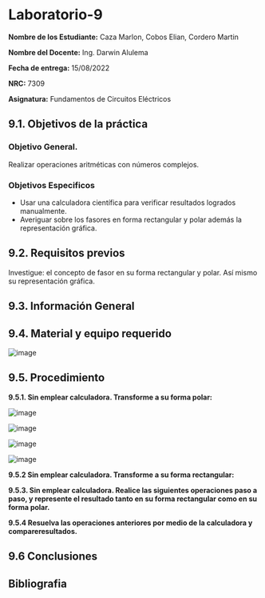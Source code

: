# Laboratorio-9
**Nombre de los Estudiante:** Caza Marlon, Cobos Elian, Cordero Martin

**Nombre del Docente:** Ing. Darwin Alulema

**Fecha de entrega:** 15/08/2022

**NRC:** 7309

**Asignatura:** Fundamentos de Circuitos Eléctricos

## **9.1. Objetivos de la práctica**

### **Objetivo General.**

Realizar operaciones aritméticas con números complejos.

### **Objetivos Especificos** 

* Usar una calculadora científica para verificar resultados logrados manualmente. 
* Averiguar sobre los fasores en forma rectangular y polar además la representación gráfica. 

## **9.2. Requisitos previos**

Investigue: el concepto de fasor en su forma rectangular y polar. Así mismo su representación gráfica.

## **9.3. Información General**

## **9.4. Material y equipo requerido**

![image](https://user-images.githubusercontent.com/105742149/186809074-fec58cfb-995b-4ac6-b687-e4e39af6019a.png)

## **9.5. Procedimiento**

**9.5.1. Sin emplear calculadora. Transforme a su forma polar:**

![image](https://user-images.githubusercontent.com/105742149/186809118-e3a9f4cc-d62b-429f-a914-5e445de190d1.png)

![image](https://user-images.githubusercontent.com/105742149/186809154-9418e406-33e6-4efa-9f8e-4b9a5264914b.png)

![image](https://user-images.githubusercontent.com/105742149/186809174-b4735625-bfd3-4df0-9b0d-49da8deda5a5.png)

![image](https://user-images.githubusercontent.com/105742149/186809198-60e97226-bf50-42f9-8953-a2cf94370a30.png)

**9.5.2 Sin emplear calculadora. Transforme a su forma rectangular:**

**9.5.3. Sin emplear calculadora. Realice las siguientes operaciones paso a paso, y represente el resultado tanto en su forma rectangular como en su forma polar.**

**9.5.4 Resuelva las operaciones anteriores por medio de la calculadora y compareresultados.**

## **9.6 Conclusiones**

## **Bibliografia**
